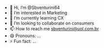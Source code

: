 - 👋 Hi, I’m @Sbventurini64
- 👀 I’m interested in Marketing 
- 🌱 I’m currently learning CX
- 💞️ I’m looking to collaborate on consumers
- 📫 How to reach me sbventurini@uol.com.br 
- 😄 Pronouns: ...
- ⚡ Fun fact: ...

<!---
Sbventurini64/Sbventurini64 is a ✨ special ✨ repository because its `README.md` (this file) appears on your GitHub profile.
You can click the Preview link to take a look at your changes.
--->



